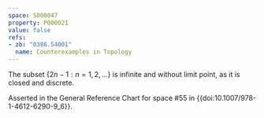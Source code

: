 ```yaml
---
space: S000047
property: P000021
value: false
refs:
- zb: "0386.54001"
  name: Counterexamples in Topology
---
```


The subset $\{2n-1:n=1,2,\dots\}$ is infinite and without limit point, as it is closed and discrete.

Asserted in the General Reference Chart for space #55 in
{{doi:10.1007/978-1-4612-6290-9_6}}.
